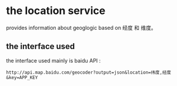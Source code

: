 the location service 
==

provides information about geoglogic based on 经度 和 维度。 

the interface used 
--

the interface used mainly is baidu API  :   
	
	http://api.map.baidu.com/geocoder?output=json&location=纬度,经度&key=APP_KEY
